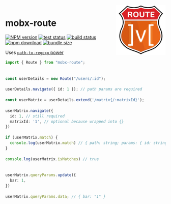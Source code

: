 <img src="assets/logo.png" align="right" height="156" alt="logo" />

# mobx-route  

[![NPM version][npm-image]][npm-url] [![test status][github-test-actions-image]][github-actions-url] [![build status][github-build-actions-image]][github-actions-url] [![npm download][download-image]][download-url] [![bundle size][bundlephobia-image]][bundlephobia-url]


[npm-image]: http://img.shields.io/npm/v/mobx-route.svg
[npm-url]: http://npmjs.org/package/mobx-route
[github-build-actions-image]: https://github.com/js2me/mobx-route/workflows/Build/badge.svg
[github-test-actions-image]: https://github.com/js2me/mobx-route/workflows/Test/badge.svg
[github-actions-url]: https://github.com/js2me/mobx-route/actions
[download-image]: https://img.shields.io/npm/dm/mobx-route.svg
[download-url]: https://npmjs.org/package/mobx-route
[bundlephobia-url]: https://bundlephobia.com/result?p=mobx-route
[bundlephobia-image]: https://badgen.net/bundlephobia/minzip/mobx-route


Uses [`path-to-regexp` power](https://www.npmjs.com/package/path-to-regexp)  

```ts
import { Route } from "mobx-route";


const userDetails = new Route("/users/:id");

userDetails.navigate({ id: 1 }); // path params are required

const userMatrix = userDetails.extend('/matrix{/:matrixId}');

userMatrix.navigate({
  id: 1, // still required
  matrixId: '1', // optional because wrapped into {}
})

if (userMatrix.match) {
  console.log(userMatrix.match) // { path: string; params: { id: string; matrixId?: string } }
}

console.log(userMatrix.isMatches) // true


userMatrix.queryParams.update({
  bar: 1,
})

userMatrix.queryParams.data; // { bar: "1" }

```